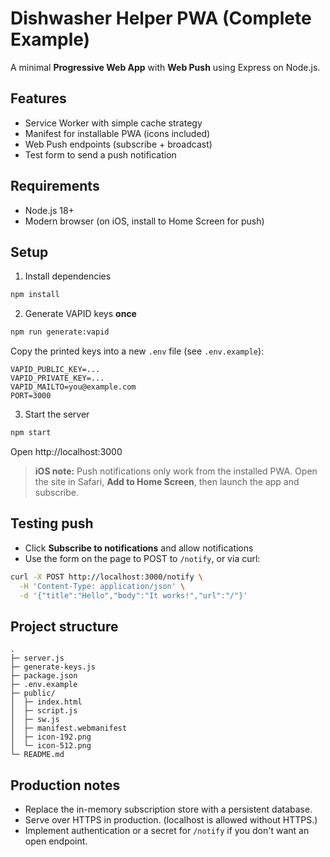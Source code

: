 # Dishwasher Helper PWA (Complete Example)

A minimal **Progressive Web App** with **Web Push** using Express on Node.js.

## Features
- Service Worker with simple cache strategy
- Manifest for installable PWA (icons included)
- Web Push endpoints (subscribe + broadcast)
- Test form to send a push notification

## Requirements
- Node.js 18+
- Modern browser (on iOS, install to Home Screen for push)

## Setup

1) Install dependencies
```bash
npm install
```

2) Generate VAPID keys **once**
```bash
npm run generate:vapid
```
Copy the printed keys into a new `.env` file (see `.env.example`):
```env
VAPID_PUBLIC_KEY=...
VAPID_PRIVATE_KEY=...
VAPID_MAILTO=you@example.com
PORT=3000
```

3) Start the server
```bash
npm start
```
Open http://localhost:3000

> **iOS note:** Push notifications only work from the installed PWA.
Open the site in Safari, **Add to Home Screen**, then launch the app and subscribe.

## Testing push

- Click **Subscribe to notifications** and allow notifications
- Use the form on the page to POST to `/notify`, or via curl:
```bash
curl -X POST http://localhost:3000/notify \
  -H 'Content-Type: application/json' \
  -d '{"title":"Hello","body":"It works!","url":"/"}'
```

## Project structure
```
.
├─ server.js
├─ generate-keys.js
├─ package.json
├─ .env.example
├─ public/
│  ├─ index.html
│  ├─ script.js
│  ├─ sw.js
│  ├─ manifest.webmanifest
│  ├─ icon-192.png
│  └─ icon-512.png
└─ README.md
```

## Production notes
- Replace the in-memory subscription store with a persistent database.
- Serve over HTTPS in production. (localhost is allowed without HTTPS.)
- Implement authentication or a secret for `/notify` if you don't want an open endpoint.
